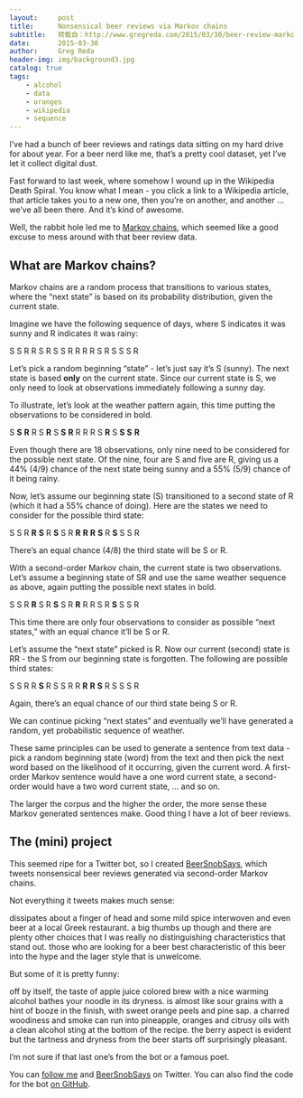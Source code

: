 ```yaml
---
layout:     post
title:      Nonsensical beer reviews via Markov chains
subtitle:   转载自：http://www.gregreda.com/2015/03/30/beer-review-markov-chains/
date:       2015-03-30
author:     Greg Reda
header-img: img/background3.jpg
catalog: true
tags:
    - alcohol
    - data
    - oranges
    - wikipedia
    - sequence
---
```


I’ve had a bunch of beer reviews and ratings data sitting on my hard drive for about year. For a beer nerd like me, that’s a pretty cool dataset, yet I’ve let it collect digital dust.

Fast forward to last week, where somehow I wound up in the Wikipedia Death Spiral. You know what I mean - you click a link to a Wikipedia article, that article takes you to a new one, then you’re on another, and another … we’ve all been there. And it’s kind of awesome.

Well, the rabbit hole led me to [Markov chains](http://en.wikipedia.org/wiki/Markov_chain), which seemed like a good excuse to mess around with that beer review data.

## What are Markov chains?

Markov chains are a random process that transitions to various states, where the “next state” is based on its probability distribution, given the current state.

Imagine we have the following sequence of days, where S indicates it was sunny and R indicates it was rainy:

> 
S S R R S R S S R R R R S R S S S R


Let’s pick a random beginning “state” - let’s just say it’s S (sunny). The next state is based **only** on the current state. Since our current state is S, we only need to look at observations immediately following a sunny day.

To illustrate, let’s look at the weather pattern again, this time putting the observations to be considered in bold.

> 
S **S** **R** R S **R** S **S** **R** R R R S **R** S **S** **S** **R**


Even though there are 18 observations, only nine need to be considered for the possible next state. Of the nine, four are S and five are R, giving us a 44% (4/9) chance of the next state being sunny and a 55% (5/9) chance of it being rainy.

Now, let’s assume our beginning state (S) transitioned to a second state of R (which it had a 55% chance of doing). Here are the states we need to consider for the possible third state:

> 
S S R **R** **S** R **S** S R **R** **R** **R** **S** R **S** S S R


There’s an equal chance (4/8) the third state will be S or R.

With a second-order Markov chain, the current state is two observations. Let’s assume a beginning state of SR and use the same weather sequence as above, again putting the possible next states in bold.

> 
S S R **R** S R **S** S R **R** R R S R **S** S S R


This time there are only four observations to consider as possible “next states,” with an equal chance it’ll be S or R.

Let’s assume the “next state” picked is R. Now our current (second) state is RR - the S from our beginning state is forgotten. The following are possible third states:

> 
S S R R **S** R S S R R **R** **R** **S** R S S S R


Again, there’s an equal chance of our third state being S or R.

We can continue picking “next states” and eventually we’ll have generated a random, yet probabilistic sequence of weather.

These same principles can be used to generate a sentence from text data - pick a random beginning state (word) from the text and then pick the next word based on the likelihood of it occurring, given the current word. A first-order Markov sentence would have a one word current state, a second-order would have a two word current state, … and so on.

The larger the corpus and the higher the order, the more sense these Markov generated sentences make. Good thing I have a lot of beer reviews.

## The (mini) project

This seemed ripe for a Twitter bot, so I created [BeerSnobSays](https://twitter.com/BeerSnobSays), which tweets nonsensical beer reviews generated via second-order Markov chains.

Not everything it tweets makes much sense:

> 
dissipates about a finger of head and some mild spice interwoven and even beer at a local Greek restaurant.
a big thumbs up though and there are plenty other choices that I was really no distinguishing characteristics that stand out.
those who are looking for a beer best characteristic of this beer into the hype and the lager style that is unwelcome.


But some of it is pretty funny:

> 
off by itself, the taste of apple juice colored brew with a nice warming alcohol bathes your noodle in its dryness.
is almost like sour grains with a hint of booze in the finish, with sweet orange peels and pine sap.
a charred woodiness and smoke can run into pineapple, oranges and citrusy oils with a clean alcohol sting at the bottom of the recipe.
the berry aspect is evident but the tartness and dryness from the beer starts off surprisingly pleasant.


I’m not sure if that last one’s from the bot or a famous poet.

You can [follow me](https://twitter.com/gjreda) and [BeerSnobSays](https://twitter.com/BeerSnobSays) on Twitter. You can also find the code for the bot [on GitHub](https://github.com/gjreda/beer-snob-says).
